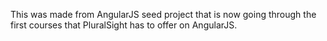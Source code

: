 This was made from AngularJS seed project that is now going through the first courses that PluralSight has to offer on AngularJS.